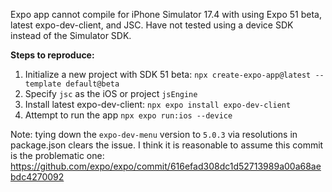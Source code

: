 Expo app cannot compile for iPhone Simulator 17.4 with using Expo 51 beta, latest expo-dev-client, and JSC. Have not tested using a device SDK instead of the Simulator SDK.

**Steps to reproduce:**
1. Initialize a new project with SDK 51 beta: `npx create-expo-app@latest --template default@beta`
2. Specify `jsc` as the iOS or project `jsEngine`
3. Install latest expo-dev-client: `npx expo install expo-dev-client`
4. Attempt to run the app `npx expo run:ios --device`

Note: tying down the `expo-dev-menu` version to `5.0.3` via resolutions in package.json clears the issue. I think it is reasonable to assume this commit is the problematic one: https://github.com/expo/expo/commit/616efad308dc1d52713989a00a68aebdc4270092
